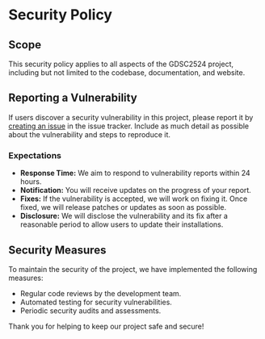 # Security Policy

## Scope

This security policy applies to all aspects of the GDSC2524 project, including but not limited to the codebase, documentation, and website.

## Reporting a Vulnerability

If users discover a security vulnerability in this project, please report it by [creating an issue](https://github.com/GDSC2524/GDSC2524/issues) in the issue tracker. Include as much detail as possible about the vulnerability and steps to reproduce it.

### Expectations

-   **Response Time:** We aim to respond to vulnerability reports within 24 hours.
-   **Notification:** You will receive updates on the progress of your report.
-   **Fixes:** If the vulnerability is accepted, we will work on fixing it. Once fixed, we will release patches or updates as soon as possible.
-   **Disclosure:** We will disclose the vulnerability and its fix after a reasonable period to allow users to update their installations.

## Security Measures

To maintain the security of the project, we have implemented the following measures:

-   Regular code reviews by the development team.
-   Automated testing for security vulnerabilities.
-   Periodic security audits and assessments.

Thank you for helping to keep our project safe and secure!
